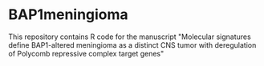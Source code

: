 # BAP1meningioma
This repository contains R code for the manuscript "Molecular signatures define BAP1-altered meningioma as a distinct CNS tumor with deregulation of Polycomb repressive complex target genes"
